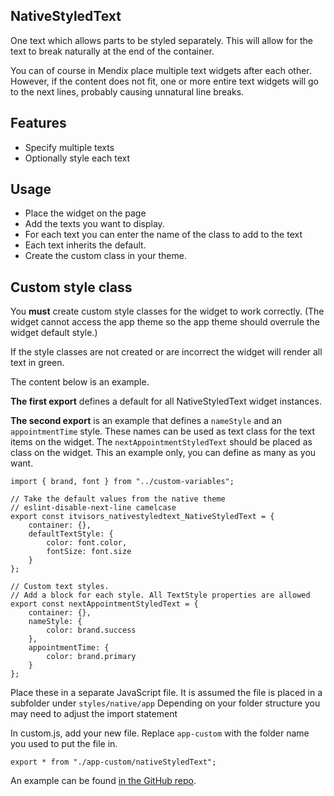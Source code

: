 ## NativeStyledText
One text which allows parts to be styled separately. This will allow for the text to break naturally at the end of the container.

You can of course in Mendix place multiple text widgets after each other.
However, if the content does not fit, one or more entire text widgets will go to the next lines,
probably causing unnatural line breaks.

## Features
- Specify multiple texts
- Optionally style each text

## Usage
- Place the widget on the page
- Add the texts you want to display.
- For each text you can enter the name of the class to add to the text
- Each text inherits the default.
- Create the custom class in your theme.

## Custom style class
You **must** create custom style classes for the widget to work correctly.
(The widget cannot access the app theme so the app theme should overrule the widget default style.)

If the style classes are not created or are incorrect the widget will render all text in green.

The content below is an example.

**The first export** defines a default for all NativeStyledText widget instances.

**The second export** is an example that defines a `nameStyle` and an `appointmentTime` style. These names can be used as text class for the text items on the widget. The `nextAppointmentStyledText` should be placed as class on the widget. This an example only, you can define as many as you want.


``` 
import { brand, font } from "../custom-variables";

// Take the default values from the native theme
// eslint-disable-next-line camelcase
export const itvisors_nativestyledtext_NativeStyledText = {
    container: {},
    defaultTextStyle: {
        color: font.color,
        fontSize: font.size
    }
};

// Custom text styles.
// Add a block for each style. All TextStyle properties are allowed
export const nextAppointmentStyledText = {
    container: {},
    nameStyle: {
        color: brand.success
    },
    appointmentTime: {
        color: brand.primary
    }
};

```

Place these in a separate JavaScript file. It is assumed the file is placed in a subfolder under `styles/native/app` Depending on your folder structure you may need to adjust the import statement

In custom.js, add your new file. Replace `app-custom` with the folder name you used to put the file in.

```
export * from "./app-custom/nativeStyledText";
```

An example can be found [in the GitHub repo](https://github.com/Itvisors/mendix-NativeStyledText/tree/main/test/theme/styles/native/app).
